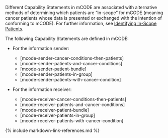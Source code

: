 Different Capability Statements in mCODE are associated with alternative methods of determining which patients are “in-scope” for mCODE (meaning cancer patients whose data is presented or exchanged with the intention of conforming to mCODE). For further information, see [Identifying In-Scope Patients](conformance-patients.html).

The following Capability Statements are defined in mCODE:

* For the information sender:  
  * [mcode-sender-cancer-conditions-then-patients]
  * [mcode-sender-patients-and-cancer-conditions]
  * [mcode-sender-patient-bundle]
  * [mcode-sender-patients-in-group]
  * [mcode-sender-patients-with-cancer-condition]

* For the information receiver:
  * [mcode-receiver-cancer-conditions-then-patients]
  * [mcode-receiver-patients-and-cancer-conditions]
  * [mcode-receiver-patient-bundle]
  * [mcode-receiver-patients-in-group]
  * [mcode-receiver-patients-with-cancer-condition]

{% include markdown-link-references.md %}

